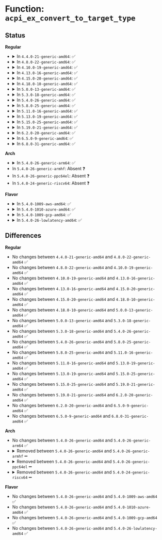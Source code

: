 # Function: <code>acpi_ex_convert_to_target_type</code>

## Status
<b>Regular</b>
<ul>
<li>
<details>
<summary>In <code>4.4.0-21-generic-amd64</code>: ✅</summary>

```c
acpi_status acpi_ex_convert_to_target_type(acpi_object_type destination_type, union acpi_operand_object * source_desc, union acpi_operand_object * * result_desc, struct acpi_walk_state * walk_state)
```

```json
{
  "name": "acpi_ex_convert_to_target_type",
  "collision_type": "Unique Global",
  "inline_type": "No",
  "funcs": [
    {
      "addr": 18446744071583647661,
      "name": "acpi_ex_convert_to_target_type",
      "external": true,
      "loc": "drivers/acpi/acpica/exconvrt.c:575",
      "file": "drivers/acpi/acpica/exconvrt.c",
      "inline": "seen, unknown",
      "caller_inline": [],
      "caller_func": [
        "drivers/acpi/acpica/exstoren.c:acpi_ex_store_object_to_object"
      ]
    }
  ],
  "symbols": [
    {
      "addr": 18446744071583647661,
      "name": "acpi_ex_convert_to_target_type",
      "section": ".text",
      "bind": "STB_GLOBAL",
      "size": 276
    }
  ]
}
```
</details>
</li>
<li>
<details>
<summary>In <code>4.8.0-22-generic-amd64</code>: ✅</summary>

```c
acpi_status acpi_ex_convert_to_target_type(acpi_object_type destination_type, union acpi_operand_object * source_desc, union acpi_operand_object * * result_desc, struct acpi_walk_state * walk_state)
```

```json
{
  "name": "acpi_ex_convert_to_target_type",
  "collision_type": "Unique Global",
  "inline_type": "No",
  "funcs": [
    {
      "addr": 18446744071583971594,
      "name": "acpi_ex_convert_to_target_type",
      "external": true,
      "loc": "drivers/acpi/acpica/exconvrt.c:576",
      "file": "drivers/acpi/acpica/exconvrt.c",
      "inline": "seen, unknown",
      "caller_inline": [],
      "caller_func": [
        "drivers/acpi/acpica/exstoren.c:acpi_ex_store_object_to_object"
      ]
    }
  ],
  "symbols": [
    {
      "addr": 18446744071583971594,
      "name": "acpi_ex_convert_to_target_type",
      "section": ".text",
      "bind": "STB_GLOBAL",
      "size": 248
    }
  ]
}
```
</details>
</li>
<li>
<details>
<summary>In <code>4.10.0-19-generic-amd64</code>: ✅</summary>

```c
acpi_status acpi_ex_convert_to_target_type(acpi_object_type destination_type, union acpi_operand_object * source_desc, union acpi_operand_object * * result_desc, struct acpi_walk_state * walk_state)
```

```json
{
  "name": "acpi_ex_convert_to_target_type",
  "collision_type": "Unique Global",
  "inline_type": "No",
  "funcs": [
    {
      "addr": 18446744071584112990,
      "name": "acpi_ex_convert_to_target_type",
      "external": true,
      "loc": "drivers/acpi/acpica/exconvrt.c:576",
      "file": "drivers/acpi/acpica/exconvrt.c",
      "inline": "seen, unknown",
      "caller_inline": [],
      "caller_func": [
        "drivers/acpi/acpica/exstoren.c:acpi_ex_store_object_to_object"
      ]
    }
  ],
  "symbols": [
    {
      "addr": 18446744071584112990,
      "name": "acpi_ex_convert_to_target_type",
      "section": ".text",
      "bind": "STB_GLOBAL",
      "size": 248
    }
  ]
}
```
</details>
</li>
<li>
<details>
<summary>In <code>4.13.0-16-generic-amd64</code>: ✅</summary>

```c
acpi_status acpi_ex_convert_to_target_type(acpi_object_type destination_type, union acpi_operand_object * source_desc, union acpi_operand_object * * result_desc, struct acpi_walk_state * walk_state)
```

```json
{
  "name": "acpi_ex_convert_to_target_type",
  "collision_type": "Unique Global",
  "inline_type": "No",
  "funcs": [
    {
      "addr": 18446744071584180092,
      "name": "acpi_ex_convert_to_target_type",
      "external": true,
      "loc": "drivers/acpi/acpica/exconvrt.c:576",
      "file": "drivers/acpi/acpica/exconvrt.c",
      "inline": "seen, unknown",
      "caller_inline": [],
      "caller_func": [
        "drivers/acpi/acpica/exstoren.c:acpi_ex_store_object_to_object"
      ]
    }
  ],
  "symbols": [
    {
      "addr": 18446744071584180092,
      "name": "acpi_ex_convert_to_target_type",
      "section": ".text",
      "bind": "STB_GLOBAL",
      "size": 217
    }
  ]
}
```
</details>
</li>
<li>
<details>
<summary>In <code>4.15.0-20-generic-amd64</code>: ✅</summary>

```c
acpi_status acpi_ex_convert_to_target_type(acpi_object_type destination_type, union acpi_operand_object * source_desc, union acpi_operand_object * * result_desc, struct acpi_walk_state * walk_state)
```

```json
{
  "name": "acpi_ex_convert_to_target_type",
  "collision_type": "Unique Global",
  "inline_type": "No",
  "funcs": [
    {
      "addr": 18446744071584488322,
      "name": "acpi_ex_convert_to_target_type",
      "external": true,
      "loc": "drivers/acpi/acpica/exconvrt.c:582",
      "file": "drivers/acpi/acpica/exconvrt.c",
      "inline": "seen, unknown",
      "caller_inline": [],
      "caller_func": [
        "drivers/acpi/acpica/exstoren.c:acpi_ex_store_object_to_object"
      ]
    }
  ],
  "symbols": [
    {
      "addr": 18446744071584488322,
      "name": "acpi_ex_convert_to_target_type",
      "section": ".text",
      "bind": "STB_GLOBAL",
      "size": 447
    }
  ]
}
```
</details>
</li>
<li>
<details>
<summary>In <code>4.18.0-10-generic-amd64</code>: ✅</summary>

```c
acpi_status acpi_ex_convert_to_target_type(acpi_object_type destination_type, union acpi_operand_object * source_desc, union acpi_operand_object * * result_desc, struct acpi_walk_state * walk_state)
```

```json
{
  "name": "acpi_ex_convert_to_target_type",
  "collision_type": "Unique Global",
  "inline_type": "No",
  "funcs": [
    {
      "addr": 18446744071584712841,
      "name": "acpi_ex_convert_to_target_type",
      "external": true,
      "loc": "drivers/acpi/acpica/exconvrt.c:548",
      "file": "drivers/acpi/acpica/exconvrt.c",
      "inline": "seen, unknown",
      "caller_inline": [],
      "caller_func": [
        "drivers/acpi/acpica/exstoren.c:acpi_ex_store_object_to_object"
      ]
    }
  ],
  "symbols": [
    {
      "addr": 18446744071584712841,
      "name": "acpi_ex_convert_to_target_type",
      "section": ".text",
      "bind": "STB_GLOBAL",
      "size": 447
    }
  ]
}
```
</details>
</li>
<li>
<details>
<summary>In <code>5.0.0-13-generic-amd64</code>: ✅</summary>

```c
acpi_status acpi_ex_convert_to_target_type(acpi_object_type destination_type, union acpi_operand_object * source_desc, union acpi_operand_object * * result_desc, struct acpi_walk_state * walk_state)
```

```json
{
  "name": "acpi_ex_convert_to_target_type",
  "collision_type": "Unique Global",
  "inline_type": "No",
  "funcs": [
    {
      "addr": 18446744071584812966,
      "name": "acpi_ex_convert_to_target_type",
      "external": true,
      "loc": "drivers/acpi/acpica/exconvrt.c:573",
      "file": "drivers/acpi/acpica/exconvrt.c",
      "inline": "seen, unknown",
      "caller_inline": [],
      "caller_func": [
        "drivers/acpi/acpica/exstoren.c:acpi_ex_store_object_to_object"
      ]
    }
  ],
  "symbols": [
    {
      "addr": 18446744071584812966,
      "name": "acpi_ex_convert_to_target_type",
      "section": ".text",
      "bind": "STB_GLOBAL",
      "size": 447
    }
  ]
}
```
</details>
</li>
<li>
<details>
<summary>In <code>5.3.0-18-generic-amd64</code>: ✅</summary>

```c
acpi_status acpi_ex_convert_to_target_type(acpi_object_type destination_type, union acpi_operand_object * source_desc, union acpi_operand_object * * result_desc, struct acpi_walk_state * walk_state)
```

```json
{
  "name": "acpi_ex_convert_to_target_type",
  "collision_type": "Unique Global",
  "inline_type": "No",
  "funcs": [
    {
      "addr": 18446744071585015833,
      "name": "acpi_ex_convert_to_target_type",
      "external": true,
      "loc": "drivers/acpi/acpica/exconvrt.c:573",
      "file": "drivers/acpi/acpica/exconvrt.c",
      "inline": "seen, unknown",
      "caller_inline": [],
      "caller_func": [
        "drivers/acpi/acpica/exstoren.c:acpi_ex_store_object_to_object"
      ]
    }
  ],
  "symbols": [
    {
      "addr": 18446744071585015833,
      "name": "acpi_ex_convert_to_target_type",
      "section": ".text",
      "bind": "STB_GLOBAL",
      "size": 468
    }
  ]
}
```
</details>
</li>
<li>
<details>
<summary>In <code>5.4.0-26-generic-amd64</code>: ✅</summary>

```c
acpi_status acpi_ex_convert_to_target_type(acpi_object_type destination_type, union acpi_operand_object * source_desc, union acpi_operand_object * * result_desc, struct acpi_walk_state * walk_state)
```

```json
{
  "name": "acpi_ex_convert_to_target_type",
  "collision_type": "Unique Global",
  "inline_type": "No",
  "funcs": [
    {
      "addr": 18446744071585151918,
      "name": "acpi_ex_convert_to_target_type",
      "external": true,
      "loc": "drivers/acpi/acpica/exconvrt.c:573",
      "file": "drivers/acpi/acpica/exconvrt.c",
      "inline": "seen, unknown",
      "caller_inline": [],
      "caller_func": [
        "drivers/acpi/acpica/exstoren.c:acpi_ex_store_object_to_object"
      ]
    }
  ],
  "symbols": [
    {
      "addr": 18446744071585151918,
      "name": "acpi_ex_convert_to_target_type",
      "section": ".text",
      "bind": "STB_GLOBAL",
      "size": 468
    }
  ]
}
```
</details>
</li>
<li>
<details>
<summary>In <code>5.8.0-25-generic-amd64</code>: ✅</summary>

```c
acpi_status acpi_ex_convert_to_target_type(acpi_object_type destination_type, union acpi_operand_object * source_desc, union acpi_operand_object * * result_desc, struct acpi_walk_state * walk_state)
```

```json
{
  "name": "acpi_ex_convert_to_target_type",
  "collision_type": "Unique Global",
  "inline_type": "No",
  "funcs": [
    {
      "addr": 18446744071585857108,
      "name": "acpi_ex_convert_to_target_type",
      "external": true,
      "loc": "drivers/acpi/acpica/exconvrt.c:573",
      "file": "drivers/acpi/acpica/exconvrt.c",
      "inline": "seen, unknown",
      "caller_inline": [],
      "caller_func": [
        "drivers/acpi/acpica/exstoren.c:acpi_ex_store_object_to_object"
      ]
    }
  ],
  "symbols": [
    {
      "addr": 18446744071585857108,
      "name": "acpi_ex_convert_to_target_type",
      "section": ".text",
      "bind": "STB_GLOBAL",
      "size": 468
    }
  ]
}
```
</details>
</li>
<li>
<details>
<summary>In <code>5.11.0-16-generic-amd64</code>: ✅</summary>

```c
acpi_status acpi_ex_convert_to_target_type(acpi_object_type destination_type, union acpi_operand_object * source_desc, union acpi_operand_object * * result_desc, struct acpi_walk_state * walk_state)
```

```json
{
  "name": "acpi_ex_convert_to_target_type",
  "collision_type": "Unique Global",
  "inline_type": "No",
  "funcs": [
    {
      "addr": 18446744071585978256,
      "name": "acpi_ex_convert_to_target_type",
      "external": true,
      "loc": "drivers/acpi/acpica/exconvrt.c:573",
      "file": "drivers/acpi/acpica/exconvrt.c",
      "inline": "seen, unknown",
      "caller_inline": [],
      "caller_func": [
        "drivers/acpi/acpica/exstoren.c:acpi_ex_store_object_to_object"
      ]
    }
  ],
  "symbols": [
    {
      "addr": 18446744071585978256,
      "name": "acpi_ex_convert_to_target_type",
      "section": ".text",
      "bind": "STB_GLOBAL",
      "size": 468
    }
  ]
}
```
</details>
</li>
<li>
<details>
<summary>In <code>5.13.0-19-generic-amd64</code>: ✅</summary>

```c
acpi_status acpi_ex_convert_to_target_type(acpi_object_type destination_type, union acpi_operand_object * source_desc, union acpi_operand_object * * result_desc, struct acpi_walk_state * walk_state)
```

```json
{
  "name": "acpi_ex_convert_to_target_type",
  "collision_type": "Unique Global",
  "inline_type": "No",
  "funcs": [
    {
      "addr": 18446744071585855326,
      "name": "acpi_ex_convert_to_target_type",
      "external": true,
      "loc": "drivers/acpi/acpica/exconvrt.c:573",
      "file": "drivers/acpi/acpica/exconvrt.c",
      "inline": "seen, unknown",
      "caller_inline": [],
      "caller_func": [
        "drivers/acpi/acpica/exstoren.c:acpi_ex_store_object_to_object"
      ]
    }
  ],
  "symbols": [
    {
      "addr": 18446744071585855326,
      "name": "acpi_ex_convert_to_target_type",
      "section": ".text",
      "bind": "STB_GLOBAL",
      "size": 468
    }
  ]
}
```
</details>
</li>
<li>
<details>
<summary>In <code>5.15.0-25-generic-amd64</code>: ✅</summary>

```c
acpi_status acpi_ex_convert_to_target_type(acpi_object_type destination_type, union acpi_operand_object * source_desc, union acpi_operand_object * * result_desc, struct acpi_walk_state * walk_state)
```

```json
{
  "name": "acpi_ex_convert_to_target_type",
  "collision_type": "Unique Global",
  "inline_type": "No",
  "funcs": [
    {
      "addr": 18446744071586342237,
      "name": "acpi_ex_convert_to_target_type",
      "external": true,
      "loc": "drivers/acpi/acpica/exconvrt.c:573",
      "file": "drivers/acpi/acpica/exconvrt.c",
      "inline": "seen, unknown",
      "caller_inline": [],
      "caller_func": [
        "drivers/acpi/acpica/exstoren.c:acpi_ex_store_object_to_object"
      ]
    }
  ],
  "symbols": [
    {
      "addr": 18446744071586342237,
      "name": "acpi_ex_convert_to_target_type",
      "section": ".text",
      "bind": "STB_GLOBAL",
      "size": 468
    }
  ]
}
```
</details>
</li>
<li>
<details>
<summary>In <code>5.19.0-21-generic-amd64</code>: ✅</summary>

```c
acpi_status acpi_ex_convert_to_target_type(acpi_object_type destination_type, union acpi_operand_object * source_desc, union acpi_operand_object * * result_desc, struct acpi_walk_state * walk_state)
```

```json
{
  "name": "acpi_ex_convert_to_target_type",
  "collision_type": "Unique Global",
  "inline_type": "No",
  "funcs": [
    {
      "addr": 18446744071587589349,
      "name": "acpi_ex_convert_to_target_type",
      "external": true,
      "loc": "drivers/acpi/acpica/exconvrt.c:573",
      "file": "drivers/acpi/acpica/exconvrt.c",
      "inline": "seen, unknown",
      "caller_inline": [],
      "caller_func": [
        "drivers/acpi/acpica/exstoren.c:acpi_ex_store_object_to_object"
      ]
    }
  ],
  "symbols": [
    {
      "addr": 18446744071587589349,
      "name": "acpi_ex_convert_to_target_type",
      "section": ".text",
      "bind": "STB_GLOBAL",
      "size": 474
    }
  ]
}
```
</details>
</li>
<li>
<details>
<summary>In <code>6.2.0-20-generic-amd64</code>: ✅</summary>

```c
acpi_status acpi_ex_convert_to_target_type(acpi_object_type destination_type, union acpi_operand_object * source_desc, union acpi_operand_object * * result_desc, struct acpi_walk_state * walk_state)
```

```json
{
  "name": "acpi_ex_convert_to_target_type",
  "collision_type": "Unique Global",
  "inline_type": "No",
  "funcs": [
    {
      "addr": 18446744071588880608,
      "name": "acpi_ex_convert_to_target_type",
      "external": true,
      "loc": "drivers/acpi/acpica/exconvrt.c:573",
      "file": "drivers/acpi/acpica/exconvrt.c",
      "inline": "seen, unknown",
      "caller_inline": [],
      "caller_func": [
        "drivers/acpi/acpica/exstoren.c:acpi_ex_store_object_to_object"
      ]
    }
  ],
  "symbols": [
    {
      "addr": 18446744071588880608,
      "name": "acpi_ex_convert_to_target_type",
      "section": ".text",
      "bind": "STB_GLOBAL",
      "size": 472
    }
  ]
}
```
</details>
</li>
<li>
<details>
<summary>In <code>6.5.0-9-generic-amd64</code>: ✅</summary>

```c
acpi_status acpi_ex_convert_to_target_type(acpi_object_type destination_type, union acpi_operand_object * source_desc, union acpi_operand_object * * result_desc, struct acpi_walk_state * walk_state)
```

```json
{
  "name": "acpi_ex_convert_to_target_type",
  "collision_type": "Unique Global",
  "inline_type": "No",
  "funcs": [
    {
      "addr": 18446744071589170144,
      "name": "acpi_ex_convert_to_target_type",
      "external": true,
      "loc": "drivers/acpi/acpica/exconvrt.c:573",
      "file": "drivers/acpi/acpica/exconvrt.c",
      "inline": "seen, unknown",
      "caller_inline": [],
      "caller_func": [
        "drivers/acpi/acpica/exstoren.c:acpi_ex_store_object_to_object"
      ]
    }
  ],
  "symbols": [
    {
      "addr": 18446744071589170144,
      "name": "acpi_ex_convert_to_target_type",
      "section": ".text",
      "bind": "STB_GLOBAL",
      "size": 502
    }
  ]
}
```
</details>
</li>
<li>
<details>
<summary>In <code>6.8.0-31-generic-amd64</code>: ✅</summary>

```c
acpi_status acpi_ex_convert_to_target_type(acpi_object_type destination_type, union acpi_operand_object * source_desc, union acpi_operand_object * * result_desc, struct acpi_walk_state * walk_state)
```

```json
{
  "name": "acpi_ex_convert_to_target_type",
  "collision_type": "Unique Global",
  "inline_type": "No",
  "funcs": [
    {
      "addr": 18446744071589476560,
      "name": "acpi_ex_convert_to_target_type",
      "external": true,
      "loc": "drivers/acpi/acpica/exconvrt.c:573",
      "file": "drivers/acpi/acpica/exconvrt.c",
      "inline": "seen, unknown",
      "caller_inline": [],
      "caller_func": [
        "drivers/acpi/acpica/exstoren.c:acpi_ex_store_object_to_object"
      ]
    }
  ],
  "symbols": [
    {
      "addr": 18446744071589476560,
      "name": "acpi_ex_convert_to_target_type",
      "section": ".text",
      "bind": "STB_GLOBAL",
      "size": 502
    }
  ]
}
```
</details>
</li>
</ul>
<b>Arch</b>
<ul>
<li>
<details>
<summary>In <code>5.4.0-26-generic-arm64</code>: ✅</summary>

```c
acpi_status acpi_ex_convert_to_target_type(acpi_object_type destination_type, union acpi_operand_object * source_desc, union acpi_operand_object * * result_desc, struct acpi_walk_state * walk_state)
```

```json
{
  "name": "acpi_ex_convert_to_target_type",
  "collision_type": "Unique Global",
  "inline_type": "No",
  "funcs": [
    {
      "addr": 18446603336497513332,
      "name": "acpi_ex_convert_to_target_type",
      "external": true,
      "loc": "drivers/acpi/acpica/exconvrt.c:573",
      "file": "drivers/acpi/acpica/exconvrt.c",
      "inline": "seen, unknown",
      "caller_inline": [],
      "caller_func": [
        "drivers/acpi/acpica/exstoren.c:acpi_ex_store_object_to_object"
      ]
    }
  ],
  "symbols": [
    {
      "addr": 18446603336497513332,
      "name": "acpi_ex_convert_to_target_type",
      "section": ".text",
      "bind": "STB_GLOBAL",
      "size": 320
    }
  ]
}
```
</details>
</li>
<li>
In <code>5.4.0-26-generic-armhf</code>: Absent ❓
</li>
<li>
In <code>5.4.0-26-generic-ppc64el</code>: Absent ❓
</li>
<li>
In <code>5.4.0-24-generic-riscv64</code>: Absent ❓
</li>
</ul>
<b>Flavor</b>
<ul>
<li>
<details>
<summary>In <code>5.4.0-1009-aws-amd64</code>: ✅</summary>

```c
acpi_status acpi_ex_convert_to_target_type(acpi_object_type destination_type, union acpi_operand_object * source_desc, union acpi_operand_object * * result_desc, struct acpi_walk_state * walk_state)
```

```json
{
  "name": "acpi_ex_convert_to_target_type",
  "collision_type": "Unique Global",
  "inline_type": "No",
  "funcs": [
    {
      "addr": 18446744071585048071,
      "name": "acpi_ex_convert_to_target_type",
      "external": true,
      "loc": "drivers/acpi/acpica/exconvrt.c:573",
      "file": "drivers/acpi/acpica/exconvrt.c",
      "inline": "seen, unknown",
      "caller_inline": [],
      "caller_func": [
        "drivers/acpi/acpica/exstoren.c:acpi_ex_store_object_to_object"
      ]
    }
  ],
  "symbols": [
    {
      "addr": 18446744071585048071,
      "name": "acpi_ex_convert_to_target_type",
      "section": ".text",
      "bind": "STB_GLOBAL",
      "size": 239
    }
  ]
}
```
</details>
</li>
<li>
<details>
<summary>In <code>5.4.0-1010-azure-amd64</code>: ✅</summary>

```c
acpi_status acpi_ex_convert_to_target_type(acpi_object_type destination_type, union acpi_operand_object * source_desc, union acpi_operand_object * * result_desc, struct acpi_walk_state * walk_state)
```

```json
{
  "name": "acpi_ex_convert_to_target_type",
  "collision_type": "Unique Global",
  "inline_type": "No",
  "funcs": [
    {
      "addr": 18446744071584963621,
      "name": "acpi_ex_convert_to_target_type",
      "external": true,
      "loc": "drivers/acpi/acpica/exconvrt.c:573",
      "file": "drivers/acpi/acpica/exconvrt.c",
      "inline": "seen, unknown",
      "caller_inline": [],
      "caller_func": [
        "drivers/acpi/acpica/exstoren.c:acpi_ex_store_object_to_object"
      ]
    }
  ],
  "symbols": [
    {
      "addr": 18446744071584963621,
      "name": "acpi_ex_convert_to_target_type",
      "section": ".text",
      "bind": "STB_GLOBAL",
      "size": 239
    }
  ]
}
```
</details>
</li>
<li>
<details>
<summary>In <code>5.4.0-1009-gcp-amd64</code>: ✅</summary>

```c
acpi_status acpi_ex_convert_to_target_type(acpi_object_type destination_type, union acpi_operand_object * source_desc, union acpi_operand_object * * result_desc, struct acpi_walk_state * walk_state)
```

```json
{
  "name": "acpi_ex_convert_to_target_type",
  "collision_type": "Unique Global",
  "inline_type": "No",
  "funcs": [
    {
      "addr": 18446744071585103502,
      "name": "acpi_ex_convert_to_target_type",
      "external": true,
      "loc": "drivers/acpi/acpica/exconvrt.c:573",
      "file": "drivers/acpi/acpica/exconvrt.c",
      "inline": "seen, unknown",
      "caller_inline": [],
      "caller_func": [
        "drivers/acpi/acpica/exstoren.c:acpi_ex_store_object_to_object"
      ]
    }
  ],
  "symbols": [
    {
      "addr": 18446744071585103502,
      "name": "acpi_ex_convert_to_target_type",
      "section": ".text",
      "bind": "STB_GLOBAL",
      "size": 468
    }
  ]
}
```
</details>
</li>
<li>
<details>
<summary>In <code>5.4.0-26-lowlatency-amd64</code>: ✅</summary>

```c
acpi_status acpi_ex_convert_to_target_type(acpi_object_type destination_type, union acpi_operand_object * source_desc, union acpi_operand_object * * result_desc, struct acpi_walk_state * walk_state)
```

```json
{
  "name": "acpi_ex_convert_to_target_type",
  "collision_type": "Unique Global",
  "inline_type": "No",
  "funcs": [
    {
      "addr": 18446744071585209662,
      "name": "acpi_ex_convert_to_target_type",
      "external": true,
      "loc": "drivers/acpi/acpica/exconvrt.c:573",
      "file": "drivers/acpi/acpica/exconvrt.c",
      "inline": "seen, unknown",
      "caller_inline": [],
      "caller_func": [
        "drivers/acpi/acpica/exstoren.c:acpi_ex_store_object_to_object"
      ]
    }
  ],
  "symbols": [
    {
      "addr": 18446744071585209662,
      "name": "acpi_ex_convert_to_target_type",
      "section": ".text",
      "bind": "STB_GLOBAL",
      "size": 468
    }
  ]
}
```
</details>
</li>
</ul>

## Differences
<b>Regular</b>
<ul>
<li>
No changes between <code>4.4.0-21-generic-amd64</code> and <code>4.8.0-22-generic-amd64</code> ✅
</li>
<li>
No changes between <code>4.8.0-22-generic-amd64</code> and <code>4.10.0-19-generic-amd64</code> ✅
</li>
<li>
No changes between <code>4.10.0-19-generic-amd64</code> and <code>4.13.0-16-generic-amd64</code> ✅
</li>
<li>
No changes between <code>4.13.0-16-generic-amd64</code> and <code>4.15.0-20-generic-amd64</code> ✅
</li>
<li>
No changes between <code>4.15.0-20-generic-amd64</code> and <code>4.18.0-10-generic-amd64</code> ✅
</li>
<li>
No changes between <code>4.18.0-10-generic-amd64</code> and <code>5.0.0-13-generic-amd64</code> ✅
</li>
<li>
No changes between <code>5.0.0-13-generic-amd64</code> and <code>5.3.0-18-generic-amd64</code> ✅
</li>
<li>
No changes between <code>5.3.0-18-generic-amd64</code> and <code>5.4.0-26-generic-amd64</code> ✅
</li>
<li>
No changes between <code>5.4.0-26-generic-amd64</code> and <code>5.8.0-25-generic-amd64</code> ✅
</li>
<li>
No changes between <code>5.8.0-25-generic-amd64</code> and <code>5.11.0-16-generic-amd64</code> ✅
</li>
<li>
No changes between <code>5.11.0-16-generic-amd64</code> and <code>5.13.0-19-generic-amd64</code> ✅
</li>
<li>
No changes between <code>5.13.0-19-generic-amd64</code> and <code>5.15.0-25-generic-amd64</code> ✅
</li>
<li>
No changes between <code>5.15.0-25-generic-amd64</code> and <code>5.19.0-21-generic-amd64</code> ✅
</li>
<li>
No changes between <code>5.19.0-21-generic-amd64</code> and <code>6.2.0-20-generic-amd64</code> ✅
</li>
<li>
No changes between <code>6.2.0-20-generic-amd64</code> and <code>6.5.0-9-generic-amd64</code> ✅
</li>
<li>
No changes between <code>6.5.0-9-generic-amd64</code> and <code>6.8.0-31-generic-amd64</code> ✅
</li>
</ul>
<b>Arch</b>
<ul>
<li>
No changes between <code>5.4.0-26-generic-amd64</code> and <code>5.4.0-26-generic-arm64</code> ✅
</li>
<li>
<details>
<summary>Removed between <code>5.4.0-26-generic-amd64</code> and <code>5.4.0-26-generic-armhf</code> ➖</summary>

```c
acpi_status acpi_ex_convert_to_target_type(acpi_object_type destination_type, union acpi_operand_object * source_desc, union acpi_operand_object * * result_desc, struct acpi_walk_state * walk_state)
```
</details>
</li>
<li>
<details>
<summary>Removed between <code>5.4.0-26-generic-amd64</code> and <code>5.4.0-26-generic-ppc64el</code> ➖</summary>

```c
acpi_status acpi_ex_convert_to_target_type(acpi_object_type destination_type, union acpi_operand_object * source_desc, union acpi_operand_object * * result_desc, struct acpi_walk_state * walk_state)
```
</details>
</li>
<li>
<details>
<summary>Removed between <code>5.4.0-26-generic-amd64</code> and <code>5.4.0-24-generic-riscv64</code> ➖</summary>

```c
acpi_status acpi_ex_convert_to_target_type(acpi_object_type destination_type, union acpi_operand_object * source_desc, union acpi_operand_object * * result_desc, struct acpi_walk_state * walk_state)
```
</details>
</li>
</ul>
<b>Flavor</b>
<ul>
<li>
No changes between <code>5.4.0-26-generic-amd64</code> and <code>5.4.0-1009-aws-amd64</code> ✅
</li>
<li>
No changes between <code>5.4.0-26-generic-amd64</code> and <code>5.4.0-1010-azure-amd64</code> ✅
</li>
<li>
No changes between <code>5.4.0-26-generic-amd64</code> and <code>5.4.0-1009-gcp-amd64</code> ✅
</li>
<li>
No changes between <code>5.4.0-26-generic-amd64</code> and <code>5.4.0-26-lowlatency-amd64</code> ✅
</li>
</ul>
